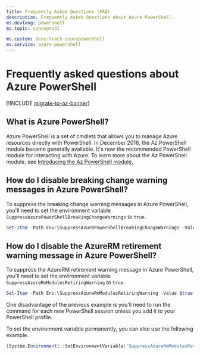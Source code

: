 ```yaml
---
title: Frequently Asked Questions (FAQ)
description: Frequently Asked Questions about Azure PowerShell.
ms.devlang: powershell
ms.topic: conceptual

ms.custom: devx-track-azurepowershell
ms.service: azure-powershell
---
```


# Frequently asked questions about Azure PowerShell

[!INCLUDE [migrate-to-az-banner](../../includes/migrate-to-az-banner.md)]

## What is Azure PowerShell?

Azure PowerShell is a set of cmdlets that allows you to manage Azure resources directly with
PowerShell. In December 2018, the Az PowerShell module became generally available. It's now the
recommended PowerShell module for interacting with Azure. To learn more about the Az PowerShell
module, see [Introducing the Az PowerShell module](/powershell/azure/new-azureps-module-az).

## How do I disable breaking change warning messages in Azure PowerShell?

To suppress the breaking change warning messages in Azure PowerShell, you'll need to set the
environment variable `SuppressAzurePowerShellBreakingChangeWarnings` to `true`.

```powershell
Set-Item -Path Env:\SuppressAzurePowerShellBreakingChangeWarnings -Value $true
```

## How do I disable the AzureRM retirement warning message in Azure PowerShell?

To suppress the AzureRM retirement warning message in Azure PowerShell, you'll need to set the
environment variable `SuppressAzureRmModulesRetiringWarning` to `true`.

```powershell
Set-Item -Path Env:\SuppressAzureRmModulesRetiringWarning -Value $true
```

One disadvantage of the previous example is you'll need to run the command for each new PowerShell
session unless you add it to your PowerShell profile.

To set the environment variable permanently, you can also use the following example.

```powershell
[System.Environment]::SetEnvironmentVariable('SuppressAzureRmModulesRetiringWarning', 'true', [System.EnvironmentVariableTarget]::User)
```
